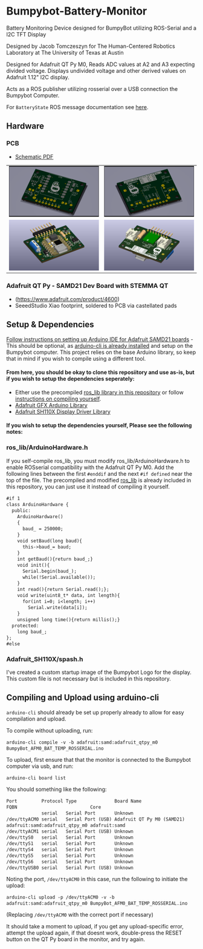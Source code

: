 # Bumpybot-Battery-Monitor
Battery Monitoring Device designed for BumpyBot utilizing ROS-Serial and a I2C TFT Display

Designed by Jacob Tomczeszyn for The Human-Centered Robotics Laboratory at The University of Texas at Austin
  
 Designed for Adafruit QT Py M0, Reads ADC values at A2 and A3 expecting divided voltage.
 Displays undivided voltage and other derived values on Adafruit 1.12" I2C display.
 
 Acts as a ROS publisher utilizing rosserial over a USB connection the Bumpybot Computer.
 
For `BatteryState` ROS message documentation see [here](http://docs.ros.org/en/api/sensor_msgs/html/msg/BatteryState.html).


## Hardware 

### PCB
- [Schematic PDF](PCB/BumpyBotBatteryMonitorkicad_pro.pdf)

<table>
  <tr>
    <td><img src="/figures/barepcb.png" alt="barepcb"></td>
    <td><img src="/figures/barepcb_bottom.png" alt="barepcb bottom"></td>  </tr>
  <tr>
    <td><img src="/figures/pcb.png" alt="pcb"></td>
    <td><img src="/figures/pcb_bottom.png" alt="pcb bottom"></td>
  </tr>
</table>



### Adafruit QT Py - SAMD21 Dev Board with STEMMA QT
  - (https://www.adafruit.com/product/4600)
  - SeeedStudio Xiao footprint, soldered to PCB via castellated pads


## Setup & Dependencies

[Follow instructions on setting up Arduino IDE for Adafruit SAMD21 boards](https://learn.adafruit.com/adafruit-qt-py/arduino-ide-setup)
    - This should be optional, as [arduino-cli is already installed](#compiling-and-upload-using-arduino-cli) and setup on the Bumpybot computer. This project relies on the base Arduino library, so keep that in mind if you wish to compile using a different tool.

#### From here, you should be okay to clone this reposiitory and use as-is, but if you wish to setup the dependencies seperately:

- Either use the precompiled [ros_lib library in this repository](libraries/ros_lib) or follow [instructions on compiling yourself](http://wiki.ros.org/rosserial_arduino).
- [Adafruit GFX Arduino Library](https://github.com/adafruit/Adafruit-GFX-Library)
- [Adafruit SH110X Display Driver Library](https://github.com/adafruit/Adafruit_SH110x)


#### If you wish to setup the dependencies yourself, Please see the following notes:

### ros_lib/ArduinoHardware.h
If you self-compile ros_lib, you must modify ros_lib/ArduinoHardware.h to enable ROSserial compatibility with the Adafruit QT Py M0.
Add the following lines between the first `#enddif` and the next `#if defined` near the top of the file.
The precompiled and modified [ros_lib](libraries/ros_lib) is already included in this repository, you can just use it instead of compiling it yourself.

```
#if 1
class ArduinoHardware {
  public:
    ArduinoHardware()
    {
      baud_ = 250000;
    }  
    void setBaud(long baud){
      this->baud_= baud;
    }
    int getBaud(){return baud_;}
    void init(){
      Serial.begin(baud_);
      while(!Serial.available());
    }
    int read(){return Serial.read();};
    void write(uint8_t* data, int length){
      for(int i=0; i<length; i++)
        Serial.write(data[i]);
    }
    unsigned long time(){return millis();}
  protected:
    long baud_;
};
#else
```
### Adafruit_SH110X/spash.h 
I've created a custom startup image of the Bumpybot Logo for the display.
This custom file is not necessary but is included in this repository.

## Compiling and Upload using arduino-cli
`arduino-cli` should already be set up properly already to allow for easy compilation and upload.

To compile without uploading, run:
```
arduino-cli compile -v -b adafruit:samd:adafruit_qtpy_m0 BumpyBot_AFM0_BAT_TEMP_ROSSERIAL.ino 
```
To upload, first ensure that that the monitor is connected to the Bumpybot computer via usb, and run:
```
arduino-cli board list
```
You should something like the following:
```
Port         Protocol Type              Board Name                 FQBN                           Core         
             serial   Serial Port       Unknown                                                                
/dev/ttyACM0 serial   Serial Port (USB) Adafruit QT Py M0 (SAMD21) adafruit:samd:adafruit_qtpy_m0 adafruit:samd
/dev/ttyACM1 serial   Serial Port (USB) Unknown                                                                
/dev/ttyS0   serial   Serial Port       Unknown                                                                
/dev/ttyS1   serial   Serial Port       Unknown                                                                
/dev/ttyS4   serial   Serial Port       Unknown                                                                
/dev/ttyS5   serial   Serial Port       Unknown                                                                
/dev/ttyS6   serial   Serial Port       Unknown                                                                
/dev/ttyUSB0 serial   Serial Port (USB) Unknown            
```
Noting the port, ```/dev/ttyACM0``` in this case, run the following to initiate the upload:

```
arduino-cli upload -p /dev/ttyACM0 -v -b adafruit:samd:adafruit_qtpy_m0 BumpyBot_AFM0_BAT_TEMP_ROSSERIAL.ino 
```
(Replacing ```/dev/ttyACM0``` with the correct port if necessary)

It should take a moment to upload, if you get any upload-specific error, attempt the upload again, if that doesnt work, double-press the RESET button on the QT Py board in the monitor, and try again.
    
